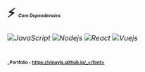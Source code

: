 # ⚡ <font size='1'>_Core Dependencies_</font>
<font size='3'>_![JavaScript](https://img.shields.io/badge/-JavaScript-F0F8FF?style=flat-square&logo=javascript)_</font> 
<font size='3'>_![Nodejs](https://img.shields.io/badge/-Nodejs-F0F8FF?style=flat-square&logo=Node.js)_</font> 
<font size='3'>_![React](https://img.shields.io/badge/-React-F0F8FF?style=flat-square&logo=react)_</font> 
<font size='3'>_![Vuejs](https://img.shields.io/badge/-Vuejs-F0F8FF?style=flat&logo=Vue.js)_</font> 
# 
## <font size='1'>_Portfolio - https://vinayjs.github.io/_</font>
